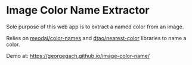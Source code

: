 # Image Color Name Extractor 
Sole purpose of this web app is to extract a named color from an image.

Relies on <a href="https://github.com/meodai/color-names">meodai/color-names</a> and <a href="https://github.com/dtao/nearest-color">dtao/nearest-color</a> libraries to name a color. 

Demo at: https://georgegach.github.io/image-color-name/
